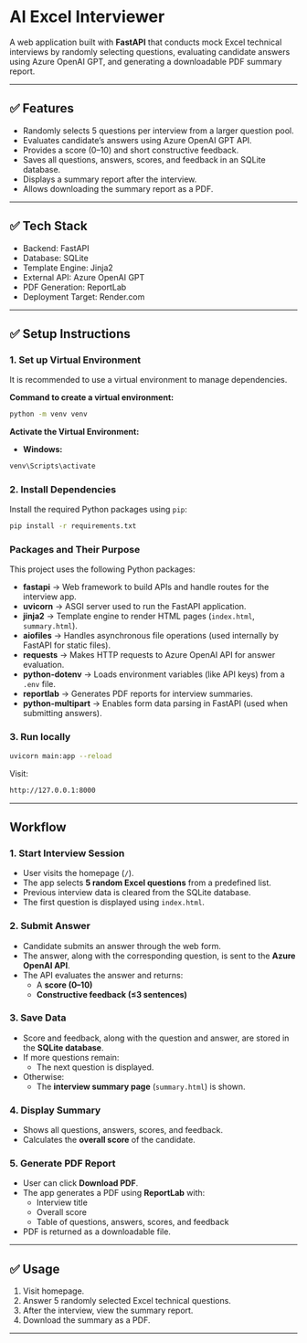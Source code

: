 # AI Excel Interviewer

A web application built with **FastAPI** that conducts mock Excel technical interviews by randomly selecting questions, evaluating candidate answers using Azure OpenAI GPT, and generating a downloadable PDF summary report.

---

## ✅ Features

- Randomly selects 5 questions per interview from a larger question pool.
- Evaluates candidate’s answers using Azure OpenAI GPT API.
- Provides a score (0–10) and short constructive feedback.
- Saves all questions, answers, scores, and feedback in an SQLite database.
- Displays a summary report after the interview.
- Allows downloading the summary report as a PDF.

---

## ✅ Tech Stack

- Backend: FastAPI
- Database: SQLite
- Template Engine: Jinja2
- External API: Azure OpenAI GPT
- PDF Generation: ReportLab
- Deployment Target: Render.com

---

## ✅ Setup Instructions

### 1. Set up Virtual Environment

It is recommended to use a virtual environment to manage dependencies.  

**Command to create a virtual environment:**
```bash
python -m venv venv
```

**Activate the Virtual Environment:**

- **Windows:**
```bash
venv\Scripts\activate
```

### 2. Install Dependencies

Install the required Python packages using `pip`:

```bash
pip install -r requirements.txt
```
### Packages and Their Purpose

This project uses the following Python packages:

- **fastapi** → Web framework to build APIs and handle routes for the interview app.  
- **uvicorn** → ASGI server used to run the FastAPI application.   
- **jinja2** → Template engine to render HTML pages (`index.html`, `summary.html`).  
- **aiofiles** → Handles asynchronous file operations (used internally by FastAPI for static files).  
- **requests** → Makes HTTP requests to Azure OpenAI API for answer evaluation.  
- **python-dotenv** → Loads environment variables (like API keys) from a `.env` file.  
- **reportlab** → Generates PDF reports for interview summaries.  
- **python-multipart** → Enables form data parsing in FastAPI (used when submitting answers).  

### 3. Run locally
```bash
uvicorn main:app --reload
```
Visit:
```bash
http://127.0.0.1:8000
```

---

## Workflow

### 1. Start Interview Session
- User visits the homepage (`/`).
- The app selects **5 random Excel questions** from a predefined list.
- Previous interview data is cleared from the SQLite database.
- The first question is displayed using `index.html`.

### 2. Submit Answer
- Candidate submits an answer through the web form.
- The answer, along with the corresponding question, is sent to the **Azure OpenAI API**.
- The API evaluates the answer and returns:
  - A **score (0–10)**
  - **Constructive feedback (≤3 sentences)**

### 3. Save Data
- Score and feedback, along with the question and answer, are stored in the **SQLite database**.
- If more questions remain:
  - The next question is displayed.
- Otherwise:
  - The **interview summary page** (`summary.html`) is shown.

### 4. Display Summary
- Shows all questions, answers, scores, and feedback.
- Calculates the **overall score** of the candidate.

### 5. Generate PDF Report
- User can click **Download PDF**.
- The app generates a PDF using **ReportLab** with:
  - Interview title
  - Overall score
  - Table of questions, answers, scores, and feedback
- PDF is returned as a downloadable file.

---

## ✅ Usage

1. Visit homepage.  
2. Answer 5 randomly selected Excel technical questions.  
3. After the interview, view the summary report.  
4. Download the summary as a PDF.  

---
